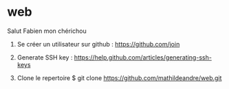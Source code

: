 ﻿web
===
Salut Fabien mon chérichou






1. Se créer un utilisateur sur github :
https://github.com/join

2. Generate SSH key : 
https://help.github.com/articles/generating-ssh-keys

3. Clone le repertoire
	$ git clone https://github.com/mathildeandre/web.git



